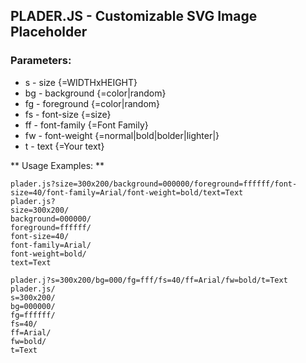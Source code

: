 ## PLADER.JS - Customizable SVG Image Placeholder


### Parameters:
- s - size {=WIDTHxHEIGHT}
- bg - background {=color|random}
- fg - foreground {=color|random}
- fs - font-size {=size}
- ff - font-family {=Font Family}
- fw - font-weight {=normal|bold|bolder|lighter|<number>}
- t - text {=Your text}

** Usage Examples: **

```
plader.js?size=300x200/background=000000/foreground=ffffff/font-size=40/font-family=Arial/font-weight=bold/text=Text
plader.js?
size=300x200/
background=000000/
foreground=ffffff/
font-size=40/
font-family=Arial/
font-weight=bold/
text=Text
```

```
plader.j?s=300x200/bg=000/fg=fff/fs=40/ff=Arial/fw=bold/t=Text
plader.js/
s=300x200/
bg=000000/
fg=ffffff/
fs=40/
ff=Arial/
fw=bold/
t=Text
```
